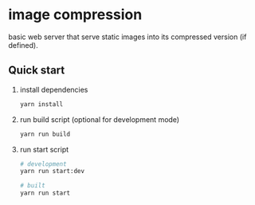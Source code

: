 # image compression

basic web server that serve static images into its compressed version (if defined).

## Quick start

1. install dependencies

   ```bash
   yarn install
   ```

1. run build script (optional for development mode)

   ```bash
   yarn run build
   ```

1. run start script

   ```bash
   # development
   yarn run start:dev
   ```

   ```bash
   # built
   yarn run start
   ```
